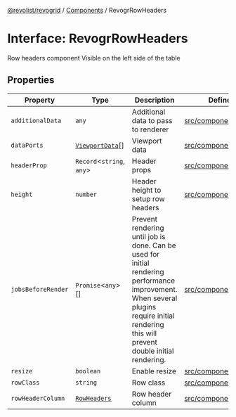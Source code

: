 [@revolist/revogrid](README.md) / [Components](Namespace.Components.md) / RevogrRowHeaders

# Interface: RevogrRowHeaders

Row headers component
Visible on the left side of the table

## Properties

| Property | Type | Description | Defined in |
| ------ | ------ | ------ | ------ |
| `additionalData` | `any` | Additional data to pass to renderer | [src/components.d.ts:631](https://github.com/revolist/revogrid/blob/029346d93426056ab8f85e88430904164676d501/src/components.d.ts#L631) |
| `dataPorts` | [`ViewportData`](TypeAlias.ViewportData.md)[] | Viewport data | [src/components.d.ts:635](https://github.com/revolist/revogrid/blob/029346d93426056ab8f85e88430904164676d501/src/components.d.ts#L635) |
| `headerProp` | `Record`\<`string`, `any`\> | Header props | [src/components.d.ts:639](https://github.com/revolist/revogrid/blob/029346d93426056ab8f85e88430904164676d501/src/components.d.ts#L639) |
| `height` | `number` | Header height to setup row headers | [src/components.d.ts:643](https://github.com/revolist/revogrid/blob/029346d93426056ab8f85e88430904164676d501/src/components.d.ts#L643) |
| `jobsBeforeRender` | `Promise`\<`any`\>[] | Prevent rendering until job is done. Can be used for initial rendering performance improvement. When several plugins require initial rendering this will prevent double initial rendering. | [src/components.d.ts:647](https://github.com/revolist/revogrid/blob/029346d93426056ab8f85e88430904164676d501/src/components.d.ts#L647) |
| `resize` | `boolean` | Enable resize | [src/components.d.ts:651](https://github.com/revolist/revogrid/blob/029346d93426056ab8f85e88430904164676d501/src/components.d.ts#L651) |
| `rowClass` | `string` | Row class | [src/components.d.ts:655](https://github.com/revolist/revogrid/blob/029346d93426056ab8f85e88430904164676d501/src/components.d.ts#L655) |
| `rowHeaderColumn` | [`RowHeaders`](Interface.RowHeaders.md) | Row header column | [src/components.d.ts:659](https://github.com/revolist/revogrid/blob/029346d93426056ab8f85e88430904164676d501/src/components.d.ts#L659) |
